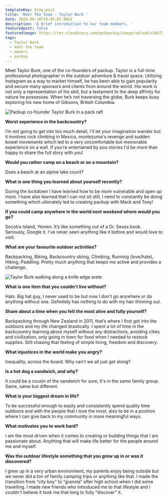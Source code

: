 ```yaml
---
templateKey: blog-post
title: 'Meet The Team - Taylor Burk '
date: 2020-09-10T19:45:07.805Z
description: 'A brief introduction to our team members. '
featuredpost: false
featuredimage: https://res.cloudinary.com/getpackup/image/upload/v1617244554/getpackup/j_kelsey_20191023_0625-2.jpg
tags:
  - Taylor Burk
  - meet the team
  - owners
  - packup
---
```


Meet Taylor Burk, one of the co-founders of packup. Taylor is a full-time professional photographer in the outdoor adventure & travel space. Utilizing Instagram as a way to market himself, he has been able to gain popularity and secure many sponsors and clients from around the world. His work is not only a representation of his skill, but a testament to the deep affinity for nature he possesses. When he’s not traversing the globe, Burk keeps busy exploring his new home of Gibsons, British Columbia.

![Packup co-founder Taylor Burk in a pack raft](https://res.cloudinary.com/getpackup/image/upload/v1617244552/getpackup/laventa-chrisbrinleejr-apr19-12.jpg)

**Worst experience in the backcountry?**

I’m not going to get into too much detail, I'll let your imagination wander but it involves rock climbing in Mexico, montezuma's revenge and sudden bowel movements which led to a very uncomfortable but memorable experience on a wall. If you're entertained by poo stories I'd be more than happy to share the full story with you!

**Would you rather camp on a beach or on a mountain?**

Does a beach at an alpine lake count?

**What is one thing you learned about yourself recently?**

During the lockdown I have learned how to be more vulnerable and open up more. I have also learned that I can not sit still, I need to constantly be doing something which ultimately led to creating packup with Mack and Tony!

**If you could camp anywhere in the world next weekend where would you go?**

Socotra Island, Yemen. It’s like something out of a Dr. Seuss book. Seriously, Google it. I've never seen anything like it before and would love to visit.

**What are your favourite outdoor activities?**

Backpacking, Biking, Backcountry skiing, Climbing, Running (love/hate), Hiking, Paddling. Pretty much anything that keeps me active and provides a challenge.

![Taylor Burk walking along a knife edge arete](https://res.cloudinary.com/getpackup/image/upload/v1617244555/getpackup/chamonix-chrisbrinleejr-sep17-78.jpg)

**What is one item that you couldn't live without?**

Hats. Big hat guy, I never used to be but now I don't go anywhere or do anything without one. Definitely has nothing to do with my hair thinning out.

**Share about a time when you felt the most alive and fully yourself?**

Backpacking through New Zealand in 2011, that’s where I first got into the outdoors and my life changed drastically. I spent a lot of time in the backcountry learning about myself without any distractions, avoiding cities and civilization, only going in town for food when I needed to restock supplies. Still chasing that feeling of simple living, freedom and discovery.

**What injustices in the world make you angry?**

Inequality, across the board. Why can't we all just get along?

**Is a hot dog a sandwich, and why?**

It could be a cousin of the sandwich for sure, it's in the same family group. Same, same but different.

**What is your biggest dream in life?**

To be successful enough to easily and consistently spend quality time outdoors and with the people that I love the most, also to be in a position where I can give back to my community in more meaningful ways.

**What motivates you to work hard?**

I am the most driven when it comes to creating or building things that I am passionate about. Anything that will make life better for the people around me and myself.

**Was the outdoor lifestyle something that you grew up in or was it discovered?**

I grew up in a very urban environment, my parents enjoy being outside but we never did a ton of family camping trips or anything like that. I made the transition from “city boy” to “granola” after high school when I did some travelling. I made new friends who introduced me to that lifestyle and I couldn't believe it took me that long to fully “discover” it.
